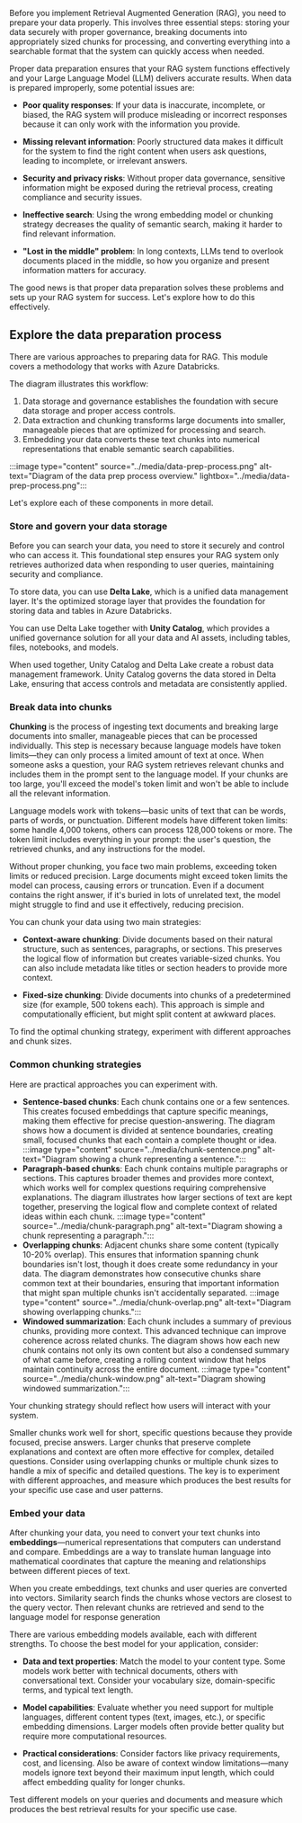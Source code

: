 Before you implement Retrieval Augmented Generation (RAG), you need to prepare your data properly. This involves three essential steps: storing your data securely with proper governance, breaking documents into appropriately sized chunks for processing, and converting everything into a searchable format that the system can quickly access when needed.

Proper data preparation ensures that your RAG system functions effectively and your Large Language Model (LLM) delivers accurate results. When data is prepared improperly, some potential issues are: 

- **Poor quality responses**: If your data is inaccurate, incomplete, or biased, the RAG system will produce misleading or incorrect responses because it can only work with the information you provide.

- **Missing relevant information**: Poorly structured data makes it difficult for the system to find the right content when users ask questions, leading to incomplete, or irrelevant answers.

- **Security and privacy risks**: Without proper data governance, sensitive information might be exposed during the retrieval process, creating compliance and security issues.

- **Ineffective search**: Using the wrong embedding model or chunking strategy decreases the quality of semantic search, making it harder to find relevant information.

- **"Lost in the middle" problem**: In long contexts, LLMs tend to overlook documents placed in the middle, so how you organize and present information matters for accuracy.

The good news is that proper data preparation solves these problems and sets up your RAG system for success. Let's explore how to do this effectively.

## Explore the data preparation process

There are various approaches to preparing data for RAG. This module covers a methodology that works with Azure Databricks.

The diagram illustrates this workflow:
1. Data storage and governance establishes the foundation with secure data storage and proper access controls.
2. Data extraction and chunking transforms large documents into smaller, manageable pieces that are optimized for processing and search.
3. Embedding your data converts these text chunks into numerical representations that enable semantic search capabilities.

:::image type="content" source="../media/data-prep-process.png" alt-text="Diagram of the data prep process overview." lightbox="../media/data-prep-process.png":::

Let's explore each of these components in more detail.

### Store and govern your data storage

Before you can search your data, you need to store it securely and control who can access it. This foundational step ensures your RAG system only retrieves authorized data when responding to user queries, maintaining security and compliance.

To store data, you can use **Delta Lake**, which is a unified data management layer. It's the optimized storage layer that provides the foundation for storing data and tables in Azure Databricks.

You can use Delta Lake together with **Unity Catalog**, which provides a unified governance solution for all your data and AI assets, including tables, files, notebooks, and models.

When used together, Unity Catalog and Delta Lake create a robust data management framework. Unity Catalog governs the data stored in Delta Lake, ensuring that access controls and metadata are consistently applied.

### Break data into chunks

**Chunking** is the process of ingesting text documents and breaking large documents into smaller, manageable pieces that can be processed individually. This step is necessary because language models have token limits—they can only process a limited amount of text at once. When someone asks a question, your RAG system retrieves relevant chunks and includes them in the prompt sent to the language model. If your chunks are too large, you'll exceed the model's token limit and won't be able to include all the relevant information.

Language models work with tokens—basic units of text that can be words, parts of words, or punctuation. Different models have different token limits: some handle 4,000 tokens, others can process 128,000 tokens or more. The token limit includes everything in your prompt: the user's question, the retrieved chunks, and any instructions for the model.

Without proper chunking, you face two main problems, exceeding token limits or reduced precision. Large documents might exceed token limits the model can process, causing errors or truncation. Even if a document contains the right answer, if it's buried in lots of unrelated text, the model might struggle to find and use it effectively, reducing precision.

You can chunk your data using two main strategies:

- **Context-aware chunking**: Divide documents based on their natural structure, such as sentences, paragraphs, or sections. This preserves the logical flow of information but creates variable-sized chunks. You can also include metadata like titles or section headers to provide more context.

- **Fixed-size chunking**: Divide documents into chunks of a predetermined size (for example, 500 tokens each). This approach is simple and computationally efficient, but might split content at awkward places.

To find the optimal chunking strategy, experiment with different approaches and chunk sizes.

### Common chunking strategies

Here are practical approaches you can experiment with.

- **Sentence-based chunks**: Each chunk contains one or a few sentences. This creates focused embeddings that capture specific meanings, making them effective for precise question-answering. The diagram shows how a document is divided at sentence boundaries, creating small, focused chunks that each contain a complete thought or idea. 
    :::image type="content" source="../media/chunk-sentence.png" alt-text="Diagram showing a chunk representing a sentence.":::
- **Paragraph-based chunks**: Each chunk contains multiple paragraphs or sections. This captures broader themes and provides more context, which works well for complex questions requiring comprehensive explanations. The diagram illustrates how larger sections of text are kept together, preserving the logical flow and complete context of related ideas within each chunk. 
    :::image type="content" source="../media/chunk-paragraph.png" alt-text="Diagram showing a chunk representing a paragraph.":::
- **Overlapping chunks**: Adjacent chunks share some content (typically 10-20% overlap). This ensures that information spanning chunk boundaries isn't lost, though it does create some redundancy in your data. The diagram demonstrates how consecutive chunks share common text at their boundaries, ensuring that important information that might span multiple chunks isn't accidentally separated.
    :::image type="content" source="../media/chunk-overlap.png" alt-text="Diagram showing overlapping chunks.":::
- **Windowed summarization**: Each chunk includes a summary of previous chunks, providing more context. This advanced technique can improve coherence across related chunks. The diagram shows how each new chunk contains not only its own content but also a condensed summary of what came before, creating a rolling context window that helps maintain continuity across the entire document.
    :::image type="content" source="../media/chunk-window.png" alt-text="Diagram showing windowed summarization.":::

Your chunking strategy should reflect how users will interact with your system. 

Smaller chunks work well for short, specific questions because they provide focused, precise answers. Larger chunks that preserve complete explanations and context are often more effective for complex, detailed questions. Consider using overlapping chunks or multiple chunk sizes to handle a mix of specific and detailed questions. The key is to experiment with different approaches, and measure which produces the best results for your specific use case and user patterns.

### Embed your data
After chunking your data, you need to convert your text chunks into **embeddings**—numerical representations that computers can understand and compare. Embeddings are a way to translate human language into mathematical coordinates that capture the meaning and relationships between different pieces of text.

When you create embeddings, text chunks and user queries are converted into vectors. Similarity search finds the chunks whose vectors are closest to the query vector. Then relevant chunks are retrieved and send to the language model for response generation

There are various embedding models available, each with different strengths. To choose the best model for your application, consider:

- **Data and text properties**: Match the model to your content type. Some models work better with technical documents, others with conversational text. Consider your vocabulary size, domain-specific terms, and typical text length.

- **Model capabilities**: Evaluate whether you need support for multiple languages, different content types (text, images, etc.), or specific embedding dimensions. Larger models often provide better quality but require more computational resources.

- **Practical considerations**: Consider factors like privacy requirements, cost, and licensing. Also be aware of context window limitations—many models ignore text beyond their maximum input length, which could affect embedding quality for longer chunks.

Test different models on your queries and documents and measure which produces the best retrieval results for your specific use case.
